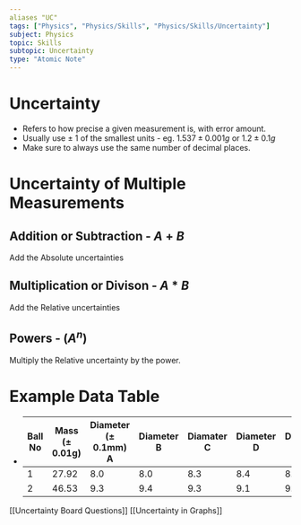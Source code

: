 ```yaml
---
aliases "UC"
tags: ["Physics", "Physics/Skills", "Physics/Skills/Uncertainty"]
subject: Physics
topic: Skills
subtopic: Uncertainty
type: "Atomic Note"
---
```


# Uncertainty
 - Refers to how precise a given measurement is, with error amount.
 - Usually use ± 1 of the smallest units - eg. $1.537 ± 0.001g$ or $1.2 ± 0.1g$
 - Make sure to always use the same number of decimal places.

# Uncertainty of Multiple Measurements
## Addition or Subtraction - $A+B$
Add the Absolute uncertainties

## Multiplication or Divison - $A*B$
Add the Relative uncertainties

## Powers - ($A^n$)
Multiply the Relative uncertainty by the power.

# Example Data Table
 - |Ball No|Mass (± 0.01g)|Diameter (± 0.1mm) A|Diameter B|Diamater C|Diameter D|Diameter E|
   |--|--|--|--|--|--|--|
   |1|27.92|8.0|8.0|8.3|8.4|8.3|
   |2|46.53|9.3|9.4|9.3|9.1|9.4|

[[Uncertainty Board Questions]]
[[Uncertainty in Graphs]]